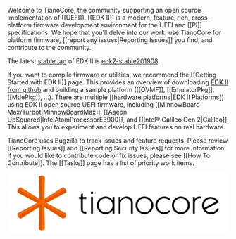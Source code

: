 Welcome to TianoCore, the community supporting an open source implementation of [[UEFI]]. [[EDK II]] is a modern, feature-rich, cross-platform firmware development environment for the UEFI and [[PI]] specifications. We hope that you’ll delve into our work, use TianoCore for platform firmware, [[report any issues|Reporting Issues]] you find, and contribute to the community.

The latest [stable tag](https://github.com/tianocore/tianocore.github.io/wiki/EDK-II#stable-tags) of EDK II is [edk2-stable201908](https://github.com/tianocore/edk2/releases/tag/edk2-stable201908).

If you want to compile firmware or utilities, we recommend the [[Getting Started with EDK II]] page. This provides an overview of downloading [EDK II from github](https://github.com/tianocore/edk2) and building a sample platform ([[OVMF]], [[EmulatorPkg]], [[MdePkg]], ...). There are multiple [[hardware platforms|EDK II Platforms]] using EDK II open source UEFI firmware, including [[MinnowBoard Max/Turbot|MinnowBoardMax]], [[Aaeon UpSquared|IntelAtomProcessorE3900]], and [[Intel® Galileo Gen 2|Galileo]]. This allows you to experiment and develop UEFI features on real hardware.

TianoCore uses Bugzilla to track issues and feature requests. Please review [[Reporting Issues]] and [[Reporting Security Issues]] for more information. If you would like to contribute code or fix issues, please see [[How To Contribute]]. The [[Tasks]] page has a list of priority work items. 

[<img src="https://github.com/tianocore/tianocore.github.io/blob/master/images/tianocore_logo_text_whitebkg.jpg"/>](http://www.tianocore.org)
